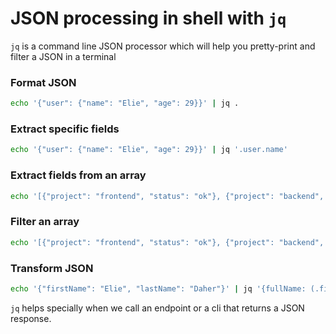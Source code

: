 # JSON processing in shell with `jq`

`jq` is a command line JSON processor which will help you pretty-print and filter a JSON in a terminal

### Format JSON

```sh
echo '{"user": {"name": "Elie", "age": 29}}' | jq .
```

### Extract specific fields

```sh
echo '{"user": {"name": "Elie", "age": 29}}' | jq '.user.name'
```

### Extract fields from an array

```sh
echo '[{"project": "frontend", "status": "ok"}, {"project": "backend", "status": "ko"}]' | jq '.[] | .project'
```

### Filter an array

```sh
echo '[{"project": "frontend", "status": "ok"}, {"project": "backend", "status": "ko"}]' | jq '.[] | select(.status=="ok")'
```

### Transform JSON

```sh
echo '{"firstName": "Elie", "lastName": "Daher"}' | jq '{fullName: (.firstName + " " + .lastName)}'
```

`jq` helps specially when we call an endpoint or a cli that returns a JSON response. 
